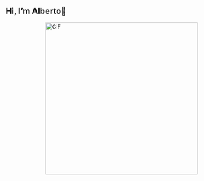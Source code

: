 ## Hi, I’m Alberto👋 


<div>
    <img align="right" alt="GIF" src="https://media0.giphy.com/media/iIqmM5tTjmpOB9mpbn/giphy.gif?cid=ecf05e47ypx650qomrke3wzlyelvfjdj3zzsplskb00ev289&rid=giphy.gif&ct=g" width="400px" />   
</div>
